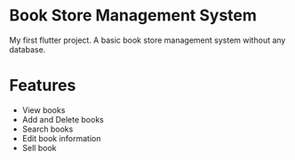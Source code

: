 # Book Store Management System

My first flutter project.
A basic book store management system without any database.

# Features

- View books
- Add and Delete books
- Search books
- Edit book information
- Sell book
